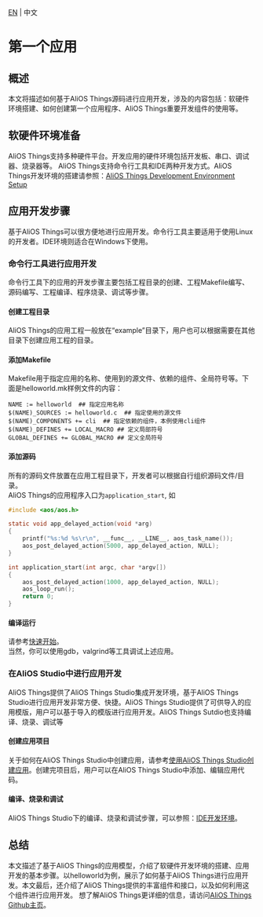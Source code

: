 [EN](AliOS-Things-APP-DEV-Guide) | 中文

# 第一个应用

## 概述
本文将描述如何基于AliOS Things源码进行应用开发，涉及的内容包括：软硬件环境搭建、如何创建第一个应用程序、AliOS Things重要开发组件的使用等。

## 软硬件环境准备
AliOS Things支持多种硬件平台。开发应用的硬件环境包括开发板、串口、调试器、烧录器等。
AliOS Things支持命令行工具和IDE两种开发方式。AliOS Things开发环境的搭建请参照：[AliOS Things Development Environment Setup](AliOS-Things-Environment-Setup)

## 应用开发步骤
基于AliOS Things可以很方便地进行应用开发。命令行工具主要适用于使用Linux的开发者。IDE环境则适合在Windows下使用。
### 命令行工具进行应用开发
命令行工具下的应用的开发步骤主要包括工程目录的创建、工程Makefile编写、源码编写、工程编译、程序烧录、调试等步骤。
#### 创建工程目录
AliOS Things的应用工程一般放在“example”目录下，用户也可以根据需要在其他目录下创建应用工程的目录。
#### 添加Makefile
Makefile用于指定应用的名称、使用到的源文件、依赖的组件、全局符号等。下面是helloworld.mk样例文件的内容：
```
NAME := helloworld  ## 指定应用名称
$(NAME)_SOURCES := helloworld.c  ## 指定使用的源文件
$(NAME)_COMPONENTS += cli  ## 指定依赖的组件，本例使用cli组件
$(NAME)_DEFINES += LOCAL_MACRO ## 定义局部符号
GLOBAL_DEFINES += GLOBAL_MACRO ## 定义全局符号
```
#### 添加源码
所有的源码文件放置在应用工程目录下，开发者可以根据自行组织源码文件/目录。  
AliOS Things的应用程序入口为`application_start`, 如
```c
#include <aos/aos.h>

static void app_delayed_action(void *arg)
{
    printf("%s:%d %s\r\n", __func__, __LINE__, aos_task_name());
    aos_post_delayed_action(5000, app_delayed_action, NULL);
}

int application_start(int argc, char *argv[])
{
    aos_post_delayed_action(1000, app_delayed_action, NULL);
    aos_loop_run();
    return 0;
}
```

#### 编译运行

请参考[快速开始](Quick-Start.zh#run)。  
当然，你可以使用gdb，valgrind等工具调试上述应用。

### 在AliOS Studio中进行应用开发
AliOS Things提供了AliOS Things Studio集成开发环境，基于AliOS Things Studio进行应用开发非常方便、快捷。AliOS Things Studio提供了可供导入的应用模版，用户可以基于导入的模版进行应用开发。AliOS Things Sutdio也支持编译、烧录、调试等
#### 创建应用项目
关于如何在AliOS Things Studio中创建应用，请参考[使用AliOS Things Studio创建应用](AliOS-Things-Studio#41-%E6%96%B0%E5%BB%BA%E9%A1%B9%E7%9B%AE)。创建完项目后，用户可以在AliOS Things Studio中添加、编辑应用代码。
#### 编译、烧录和调试
AliOS Things Studio下的编译、烧录和调试步骤，可以参照：[IDE开发环境](AliOS-Things-Studio)。

## 总结
本文描述了基于AliOS Things的应用模型，介绍了软硬件开发环境的搭建、应用开发的基本步骤。以helloworld为例，展示了如何基于AliOS Things进行应用开发。本文最后，还介绍了AliOS Things提供的丰富组件和接口，以及如何利用这个组件进行应用开发。
想了解AliOS Things更详细的信息，请访问[AliOS Things Github主页](https://github.com/alibaba/AliOS-Things)。
